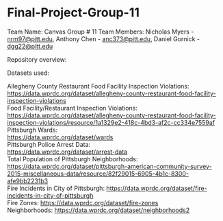 # Final-Project-Group-11
Team Name: 
Canvas Group # 11
Team Members:
Nicholas Myers - nrm97@pitt.edu, Anthony Chen - anc373@pitt.edu, Daniel Gornick - dgg22@pitt.edu

Repository overview:

Datasets used: 

Allegheny County Restaurant Food Facility Inspection Violations:
<br>
https://data.wprdc.org/dataset/allegheny-county-restaurant-food-facility-inspection-violations
<br>
Food Facility/Restaurant Inspection Violations:
<br>
https://data.wprdc.org/dataset/allegheny-county-restaurant-food-facility-inspection-violations/resource/1a1329e2-418c-4bd3-af2c-cc334e7559af
<br>
Pittsburgh Wards:
<br>
https://data.wprdc.org/dataset/wards
<br>
Pittsburgh Police Arrest Data:
<br>
https://data.wprdc.org/dataset/arrest-data
<br>
Total Population of Pittsburgh Neighborhoods:
<br>
https://data.wprdc.org/dataset/pittsburgh-american-community-survey-2015-miscellaneous-data/resource/82f29015-6905-4b1c-8300-afe9bb2231b3
<br>
Fire Incidents in City of Pittsburgh:
https://data.wprdc.org/dataset/fire-incidents-in-city-of-pittsburgh
<br>
Fire Zones:
https://data.wprdc.org/dataset/fire-zones
<br>
Neighborhoods:
https://data.wprdc.org/dataset/neighborhoods2
